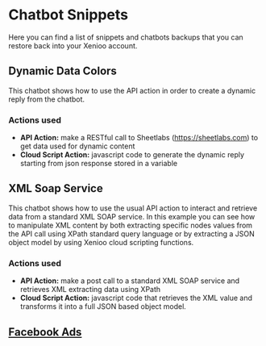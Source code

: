 # Chatbot Snippets

Here you can find a list of snippets and chatbots backups that you can restore back into your Xenioo account.

## Dynamic Data Colors

This chatbot shows how to use the API action in order to create a dynamic reply from the chatbot.

### Actions used
* **API Action:** make a RESTful call to Sheetlabs (https://sheetlabs.com) to get data used for dynamic content
* **Cloud Script Action:** javascript code to generate the dynamic reply starting from json response stored in a variable

## XML Soap Service

This chatbot shows how to use the usual API action to interact and retrieve data from a standard XML SOAP service. In this example you can see how to manipulate XML content by both extracting specific nodes values from the API call using XPath standard query language or by extracting a JSON object model by using Xenioo cloud scripting functions.

### Actions used
* **API Action:** make a post call to a standard XML SOAP service and retrieves XML extracting data using XPath
* **Cloud Script Action:** javascript code that retrieves the XML value and transforms it into a full JSON based object model.


## [Facebook Ads](https://github.com/xenioo/Snippets/tree/master/Chatbots/Facebook%20Ads)
